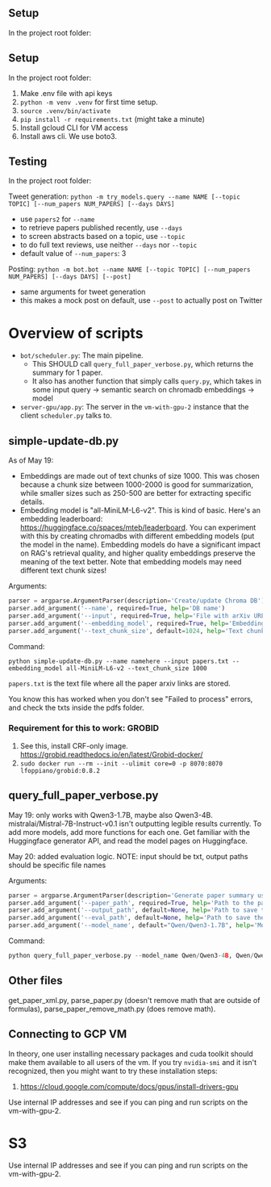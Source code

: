 ## Setup

In the project root folder:

## Setup

In the project root folder:

1.  Make .env file with api keys
2. `python -m venv .venv` for first time setup.
3. `source .venv/bin/activate` 
4. `pip install -r requirements.txt` (might take a minute)
5. Install gcloud CLI for VM access
6. Install aws cli. We use boto3. 

## Testing

In the project root folder:

Tweet generation: `python -m try_models.query --name NAME [--topic TOPIC] [--num_papers NUM_PAPERS] [--days DAYS]`
- use `papers2` for `--name`
- to retrieve papers published recently, use `--days`
- to screen abstracts based on a topic, use `--topic`
- to do full text reviews, use neither `--days` nor `--topic`
- default value of `--num_papers`: 3

Posting: `python -m bot.bot --name NAME [--topic TOPIC] [--num_papers NUM_PAPERS] [--days DAYS] [--post]`
- same arguments for tweet generation
- this makes a mock post on default, use `--post` to actually post on Twitter


# Overview of scripts

- `bot/scheduler.py`: The main pipeline. 
    - This SHOULD call `query_full_paper_verbose.py`, which returns the summary for 1 paper.
    - It also has another function that simply calls `query.py`, which takes in some input query -> semantic search on chromadb embeddings -> model 
- `server-gpu/app.py`: The server in the `vm-with-gpu-2` instance that the client `scheduler.py` talks to. 


## simple-update-db.py 

As of May 19:
- Embeddings are made out of text chunks of size 1000. This was chosen because a chunk size between 1000-2000 is good for summarization, while smaller sizes such as 250-500 are better for extracting specific details. 
- Embedding model is "all-MiniLM-L6-v2". This is kind of basic. Here's an embedding leaderboard: https://huggingface.co/spaces/mteb/leaderboard. You can experiment with this by creating chromadbs with different embedding models (put the model in the name). Embedding models do have a significant impact on RAG's retrieval quality, and higher quality embeddings preserve the meaning of the text better. Note that embedding models may need different text chunk sizes!

Arguments:
```python
parser = argparse.ArgumentParser(description='Create/update Chroma DB')
parser.add_argument('--name', required=True, help='DB name')
parser.add_argument('--input', required=True, help='File with arXiv URLs')
parser.add_argument('--embedding_model', required=True, help='Embedding model')
parser.add_argument('--text_chunk_size', default=1024, help='Text chunk size')
```

Command:
```
python simple-update-db.py --name namehere --input papers.txt --embedding_model all-MiniLM-L6-v2 --text_chunk_size 1000
```
`papers.txt` is the text file where all the paper arxiv links are stored.

You know this has worked when you don't see "Failed to process" errors, and check the txts inside the pdfs folder.

### Requirement for this to work: GROBID 

1. See this, install CRF-only image. https://grobid.readthedocs.io/en/latest/Grobid-docker/ 
2. `sudo docker run --rm --init --ulimit core=0 -p 8070:8070 lfoppiano/grobid:0.8.2`


## query_full_paper_verbose.py

May 19: only works with Qwen3-1.7B, maybe also Qwen3-4B. mistralai/Mistral-7B-Instruct-v0.1 isn't outputting legible results currently. 
To add more models, add more functions for each one. Get familiar with the Huggingface generator API, and read the model pages on Huggingface.

May 20: added evaluation logic. NOTE: input should be txt, output paths should be specific file names

Arguments:
```python
parser = argparse.ArgumentParser(description='Generate paper summary using the specified model')
parser.add_argument('--paper_path', required=True, help='Path to the paper PDF file')
parser.add_argument('--output_path', default=None, help='Path to save the summary')
parser.add_argument('--eval_path', default=None, help='Path to save the evaluation')
parser.add_argument('--model_name', default="Qwen/Qwen3-1.7B", help='Model to use (default: Qwen/Qwen3-1.7B)')
```

Command: 
```python
python query_full_paper_verbose.py --model_name Qwen/Qwen3-4B, Qwen/Qwen3-1.7B. 
```

## Other files

get_paper_xml.py, parse_paper.py (doesn't remove math that are outside of formulas), parse_paper_remove_math.py (does remove math). 

## Connecting to GCP VM

In theory, one user installing necessary packages and cuda toolkit should make them available to all users of the vm. 
If you try `nvidia-smi` and it isn't recognized, then you might want to try these installation steps: 

1. https://cloud.google.com/compute/docs/gpus/install-drivers-gpu

Use internal IP addresses and see if you can ping and run scripts on the vm-with-gpu-2. 

# S3 

Use internal IP addresses and see if you can ping and run scripts on the vm-with-gpu-2. 
